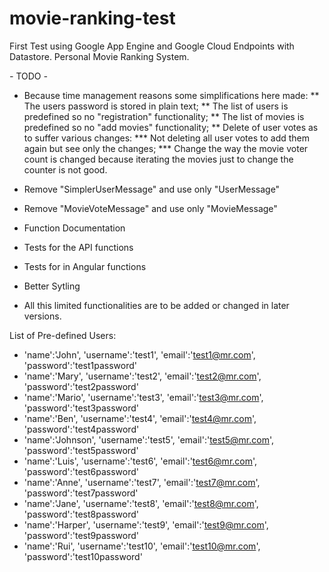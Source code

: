 # movie-ranking-test
First Test using Google App Engine and Google Cloud Endpoints with Datastore. Personal Movie Ranking System.

*-* TODO *-*
* Because time management reasons some simplifications here made:
** The users password is stored in plain text;
** The list of users is predefined so no "registration" functionality;
** The list of movies is predefined so no "add movies" functionality;
** Delete of user votes as to suffer various changes:
*** Not deleting all user votes to add them again but see only the changes;
*** Change the way the movie voter count is changed because iterating the movies just to change the counter is not good.
* Remove "SimplerUserMessage" and use only "UserMessage"
* Remove "MovieVoteMessage" and use only "MovieMessage"
* Function Documentation
* Tests for the API functions
* Tests for in Angular functions
* Better Sytling

* All this limited functionalities are to be added or changed in later versions.

List of Pre-defined Users:
* 'name':'John',	'username':'test1',		'email':'test1@mr.com',		'password':'test1password'
* 'name':'Mary',	'username':'test2',		'email':'test2@mr.com',		'password':'test2password'
* 'name':'Mario',	'username':'test3',		'email':'test3@mr.com',		'password':'test3password'
* 'name':'Ben',		'username':'test4',		'email':'test4@mr.com',		'password':'test4password'
* 'name':'Johnson',	'username':'test5',		'email':'test5@mr.com',		'password':'test5password'
* 'name':'Luis',	'username':'test6',		'email':'test6@mr.com',		'password':'test6password'
* 'name':'Anne',	'username':'test7',		'email':'test7@mr.com',		'password':'test7password'
* 'name':'Jane',	'username':'test8',		'email':'test8@mr.com',		'password':'test8password'
* 'name':'Harper',	'username':'test9',		'email':'test9@mr.com',		'password':'test9password'
* 'name':'Rui',		'username':'test10',	'email':'test10@mr.com',	'password':'test10password'
